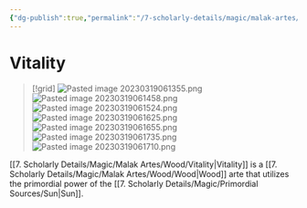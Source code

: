 ```yaml
---
{"dg-publish":true,"permalink":"/7-scholarly-details/magic/malak-artes/wood/vitality/","noteIcon":""}
---
```


# Vitality

>[!grid]
>![Pasted image 20230319061355.png](/img/user/x.%20Assets/Attachments/Pasted%20image%2020230319061355.png)
>![Pasted image 20230319061458.png](/img/user/x.%20Assets/Attachments/Pasted%20image%2020230319061458.png)
>![Pasted image 20230319061524.png](/img/user/x.%20Assets/Attachments/Pasted%20image%2020230319061524.png)
>![Pasted image 20230319061625.png](/img/user/x.%20Assets/Attachments/Pasted%20image%2020230319061625.png)
>![Pasted image 20230319061655.png](/img/user/x.%20Assets/Attachments/Pasted%20image%2020230319061655.png)
>![Pasted image 20230319061735.png](/img/user/x.%20Assets/Attachments/Pasted%20image%2020230319061735.png)
>![Pasted image 20230319061710.png](/img/user/x.%20Assets/Attachments/Pasted%20image%2020230319061710.png)

[[7. Scholarly Details/Magic/Malak Artes/Wood/Vitality\|Vitality]] is a [[7. Scholarly Details/Magic/Malak Artes/Wood/Wood\|Wood]] arte that utilizes the primordial power of the [[7. Scholarly Details/Magic/Primordial Sources/Sun\|Sun]].